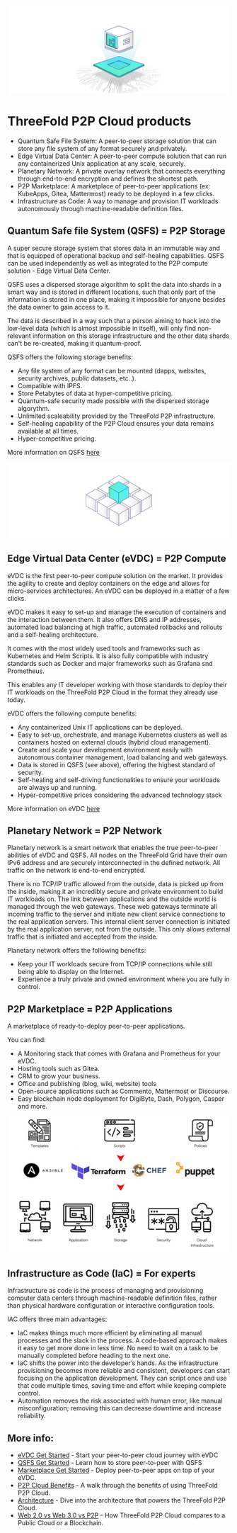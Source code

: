 
![](img/cloud_node.png)

# ThreeFold P2P Cloud products

- Quantum Safe File System: A peer-to-peer storage solution that can store any file system of any format securely and privately.
- Edge Virtual Data Center: A peer-to-peer compute solution that can run any containerized Unix application at any scale, securely.
- Planetary Network: A private overlay network that connects everything through end-to-end encryption and defines the shortest path.
- P2P Marketplace: A marketplace of peer-to-peer applications (ex: KubeApps, Gitea, Mattermost) ready to be deployed in a few clicks.
- Infrastructure as Code: A way to manage and provision IT workloads autonomously through machine-readable definition files.

## Quantum Safe file System (QSFS) = P2P Storage

A super secure storage system that stores data in an immutable way and that is equipped of operational backup and self-healing capabilities. QSFS can be used independently as well as integrated to the P2P compute solution - Edge Virtual Data Center. 

QSFS uses a dispersed storage algorithm to split the data into shards in a smart way and is stored in different locations, such that only part of the information is stored in one place, making it impossible for anyone besides the data owner to gain access to it. 

The data is described in a way such that a person aiming to hack into the low-level data (which is almost impossible in itself), will only find non-relevant information on this storage infrastructure and the other data shards can't be re-created, making it quantum-proof.

QSFS offers the following storage benefits:
- Any file system of any format can be mounted (dapps, websites, security archives, public datasets, etc..).
- Compatible with IPFS.
- Store Petabytes of data at hyper-competitive pricing.
- Quantum-safe security made possible with the dispersed storage algorythm.
- Unlimited scaleability provided by the ThreeFold P2P infrastructure.
- Self-healing capability of the P2P Cloud ensures your data remains available at all times. 
- Hyper-competitive pricing.

More information on QSFS [here](https://threefold.io/info/cloud#/threefold__threefold_fs)

![](img/evdc.png)

## Edge Virtual Data Center (eVDC) = P2P Compute 

eVDC is the first peer-to-peer compute solution on the market. It provides the agility to create and deploy containers on the edge and allows for micro-services architectures. An eVDC can be deployed in a matter of a few clicks. 

eVDC makes it easy to set-up and manage the execution of containers and the interaction between them. It also offers DNS and IP addresses, automated load balancing at high traffic, automated rollbacks and rollouts and a self-healing architecture.  

It comes with the most widely used tools and frameworks such as Kubernetes and Helm Scripts. It is also fully compatible with industry standards such as Docker and major frameworks such as Grafana snd Prometheus. 

This enables any IT developer working with those standards to deploy their IT workloads on the ThreeFold P2P Cloud in the format they already use today.

eVDC offers the following compute benefits:

- Any containerized Unix IT applications can be deployed.
- Easy to set-up, orchestrate, and manage Kubernetes clusters as well as containers hosted on external clouds (hybrid cloud management).
- Create and scale your development environment easily with autonomous container management, load balancing and web gateways.
- Data is stored in QSFS (see above), offering the highest standard of security. 
- Self-healing and self-driving functionalities to ensure your workloads are always up and running.
- Hyper-competitive prices considering the advanced technology stack

More information on eVDC [here](https://threefold.io/info/cloud#/cloud__evdc)

## Planetary Network = P2P Network

Planetary network is a smart network that enables the true peer-to-peer abilities of eVDC and QSFS. All nodes on the ThreeFold Grid have their own IPv6 address and are securely interconnected in the defined network. All traffic on the network is end-to-end encrypted.

There is no TCP/IP traffic allowed from the outside, data is picked up from the inside, making it an incredibly secure and private environment to build IT workloads on. The link between applications and the outside world is managed through the web gateways. These web gateways terminate all incoming traffic to the server and initiate new client service connections to the real application servers. This internal client server connection is initiated by the real application server, not from the outside. This only allows external traffic that is initiated and accepted from the inside.

Planetary network offers the following benefits:
- Keep your IT workloads secure from TCP/IP connections while still being able to display on the Internet.
- Experience a truly private and owned environment where you are fully in control.

## P2P Marketplace = P2P Applications 

A marketplace of ready-to-deploy peer-to-peer applications. 

You can find:
- A Monitoring stack that comes with Grafana and Prometheus for your eVDC.
- Hosting tools such as Gitea.
- CRM to grow your business.
- Office and publishing (blog, wiki, website) tools
- Open-source applications such as Commento, Mattermost or Discourse. 
- Easy blockchain node deployment for DigiByte, Dash, Polygon, Casper and more.

![](img/iac_intro.png)

## Infrastructure as Code (IaC) = For experts

Infrastructure as code is the process of managing and provisioning computer data centers through machine-readable definition files, rather than physical hardware configuration or interactive configuration tools.

IAC offers three main advantages:
- IaC makes things much more efficient by eliminating all manual processes and the slack in the process. A code-based approach makes it easy to get more done in less time. No need to wait on a task to be manually completed before heading to the next one.
- IaC shifts the power into the developer’s hands. As the infrastructure provisioning becomes more reliable and consistent, developers can start focusing on the application development. They can script once and use that code multiple times, saving time and effort while keeping complete control.
- Automation removes the risk associated with human error, like manual misconfiguration; removing this can decrease downtime and increase reliability. 

## More info:

- [eVDC Get Started](evdc_getting_started) - Start your peer-to-peer cloud journey with eVDC
- [QSFS Get Started](threefold_filesystem) - Learn how to store peer-to-peer with QSFS
- [Marketplace Get Started](evdc_marketplace) - Deploy peer-to-peer apps on top of your eVDC.
- [P2P Cloud Benefits](usp) - A walk through the benefits of using ThreeFold P2P Cloud.
- [Architecture](cloud_architecture) - Dive into the architecture that powers the ThreeFold P2P Cloud.
- [Web 2.0 vs Web 3.0 vs P2P](cloud_compare) - How ThreeFold P2P Cloud compares to a Public Cloud or a Blockchain.












